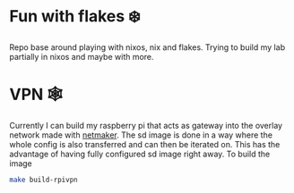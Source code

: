 # Fun with flakes ❄️

Repo base around playing with nixos, nix and flakes. Trying to build my lab partially in nixos and maybe with more.

# VPN 🕸️
Currently I can build my raspberry pi that acts as gateway into the overlay network made with [netmaker](https://github.com/gravitl/netmaker).
The sd image is done in a way where the whole config is also transferred and can then be iterated on.
This has the advantage of having fully configured sd image right away.
To build the image
```bash
make build-rpivpn
```
